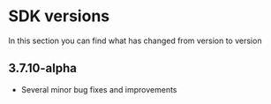 # SDK versions

In this section you can find what has changed from version to version
## 3.7.10-alpha
* Several minor bug fixes and improvements

